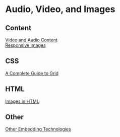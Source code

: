 # Audio, Video, and Images

## Content

[Video and Audio Content](https://developer.mozilla.org/en-US/docs/Learn/HTML/Multimedia_and_embedding/Video_and_audio_content) <br>
[Responsive Images](https://developer.mozilla.org/en-US/docs/Learn/HTML/Multimedia_and_embedding/Responsive_images) <br>

## CSS

[A Complete Guide to Grid](https://css-tricks.com/snippets/css/complete-guide-grid/) <br>

## HTML

[Images in HTML](https://developer.mozilla.org/en-US/docs/Learn/HTML/Multimedia_and_embedding/Images_in_HTML) <br>

## Other

[Other Embedding Technologies](https://developer.mozilla.org/en-US/docs/Learn/HTML/Multimedia_and_embedding/Other_embedding_technologies) <br>
